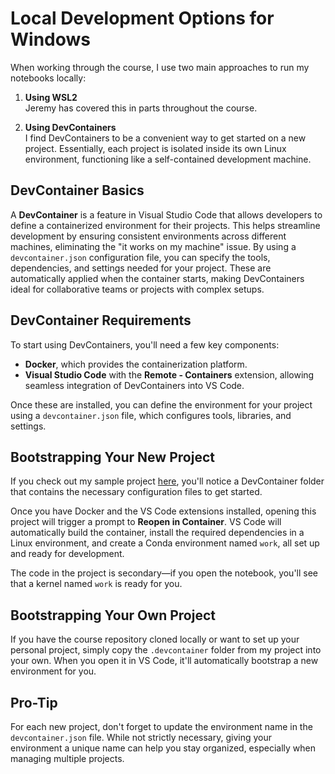 # Local Development Options for Windows

When working through the course, I use two main approaches to run my notebooks locally:

1. **Using WSL2**  
   Jeremy has covered this in parts throughout the course.

2. **Using DevContainers**  
   I find DevContainers to be a convenient way to get started on a new project. Essentially, each project is isolated inside its own Linux environment, functioning like a self-contained development machine.

## DevContainer Basics

A **DevContainer** is a feature in Visual Studio Code that allows developers to define a containerized environment for their projects. This helps streamline development by ensuring consistent environments across different machines, eliminating the "it works on my machine" issue. By using a `devcontainer.json` configuration file, you can specify the tools, dependencies, and settings needed for your project. These are automatically applied when the container starts, making DevContainers ideal for collaborative teams or projects with complex setups.

## DevContainer Requirements

To start using DevContainers, you'll need a few key components:

- **Docker**, which provides the containerization platform.
- **Visual Studio Code** with the **Remote - Containers** extension, allowing seamless integration of DevContainers into VS Code.

Once these are installed, you can define the environment for your project using a `devcontainer.json` file, which configures tools, libraries, and settings.

## Bootstrapping Your New Project

If you check out my sample project [here](https://github.com/CraigRichards/fastai_pet_clasifier), you'll notice a DevContainer folder that contains the necessary configuration files to get started.

Once you have Docker and the VS Code extensions installed, opening this project will trigger a prompt to **Reopen in Container**. VS Code will automatically build the container, install the required dependencies in a Linux environment, and create a Conda environment named `work`, all set up and ready for development.

The code in the project is secondary—if you open the notebook, you'll see that a kernel named `work` is ready for you.

## Bootstrapping Your Own Project

If you have the course repository cloned locally or want to set up your personal project, simply copy the `.devcontainer` folder from my project into your own. When you open it in VS Code, it'll automatically bootstrap a new environment for you.

## Pro-Tip

For each new project, don't forget to update the environment name in the `devcontainer.json` file. While not strictly necessary, giving your environment a unique name can help you stay organized, especially when managing multiple projects.
